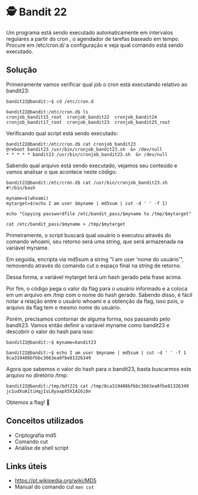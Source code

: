 # 🕵️ Bandit 22

Um programa está sendo executado automaticamente em intervalos regulares a partir do cron , o agendador de tarefas baseado em tempo. Procure em /etc/cron.d/ a configuração e veja qual comando está sendo executado.


## Solução

Primeiramente vamos verificar qual job o cron está executando relativo ao bandit23:
```
bandit22@bandit:~$ cd /etc/cron.d

bandit22@bandit:/etc/cron.d$ ls
cronjob_bandit15_root  cronjob_bandit22  cronjob_bandit24
cronjob_bandit17_root  cronjob_bandit23  cronjob_bandit25_root
```

Verificando qual script está sendo executado:
```
bandit22@bandit:/etc/cron.d$ cat cronjob_bandit23 
@reboot bandit23 /usr/bin/cronjob_bandit23.sh  &> /dev/null
* * * * * bandit23 /usr/bin/cronjob_bandit23.sh  &> /dev/null
```

Sabendo qual arquivo está sendo executado, vejamos seu conteúdo e vamos analisar o que acontece neste código:
```
bandit22@bandit:/etc/cron.d$ cat /usr/bin/cronjob_bandit23.sh
#!/bin/bash

myname=$(whoami)
mytarget=$(echo I am user $myname | md5sum | cut -d ' ' -f 1)

echo "Copying passwordfile /etc/bandit_pass/$myname to /tmp/$mytarget"

cat /etc/bandit_pass/$myname > /tmp/$mytarget
```

Primeiramente, o script buscará qual usuário o executou através do comando whoami, seu retorno será uma string, que será armazenada na variável myname. 

Em seguida, encripta via md5sum a string "I am user 'nome do usuário'", removendo através do comando cut o espaço final na string de retorno.

Dessa forma, a variável mytarget terá um hash gerado pela frase acima. 

Por fim, o código pega o valor da flag para o usuário informado e a coloca em um arquivo em /tmp com o nome do hash gerado.
Sabendo disso, é fácil notar a relação entre o usuário whoami e a obtenção da flag, isso pois, o arquivo da flag tem o mesmo nome do usuário.

Porém, precisamos contornar de alguma forma, nos passando pelo bandit23. Vamos então definir a variável myname como bandit23 e descobrir o valor do hash para isso:
```
bandit22@bandit:~$ myname=bandit23

bandit22@bandit:~$ echo I am user $myname | md5sum | cut -d ' ' -f 1
8ca319486bfbbc3663ea0fbe81326349
```

Agora que sabemos o valor do hash para o bandit23, basta buscarmos este arquivo no diretório /tmp:
```
bandit22@bandit:/tmp/bdt22$ cat /tmp/8ca319486bfbbc3663ea0fbe81326349
jc1udXuA1tiHqjIsL8yaapX5XIAI6i0n
```

Obtemos a flag! 🥷

## Conceitos utilizados

- Criptografia md5
- Comando cut
- Análise de shell script

## Links úteis

- https://pt.wikipedia.org/wiki/MD5
- Manual do comando cut `man cut`

